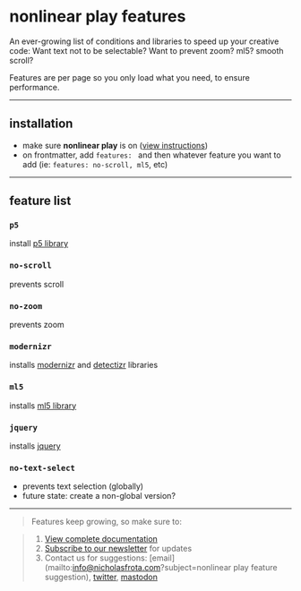 # nonlinear play features

An ever-growing list of conditions and libraries to speed up your creative code: Want text not to be selectable? Want to prevent zoom? ml5? smooth scroll?

Features are per page so you only load what you need, to ensure performance. 

---

## installation

- make sure **nonlinear play** is on ([view instructions](https://github.com/nonlinear/play#nonlinear-play))
- on frontmatter, add `features: ` and then whatever feature you want to add (ie: `features: no-scroll, ml5`, etc)

---

## feature list

### `p5`
install [p5 library](https://p5js.org/) 

<!-- `style`
loads main.css,"stable,update",to separate: SASS on JS, -->

### `no-scroll`

prevents scroll

### `no-zoom`

prevents zoom

### `modernizr`

installs [modernizr](https://modernizr.com/) and [detectizr](https://github.com/barisaydinoglu/Detectizr#detectizr) libraries

### `ml5`

installs [ml5 library](https://ml5js.org/)

### `jquery`

installs [jquery](https://jquery.com/)

<!-- `bootstrap`
"installs bootstrap CSS and JS, plus popper and tooltip/popover activation",stable,requires jquery, -->
<!-- `redirect`
redirects page,stable,page body should be URL and nothing else, -->
<!-- `favicon`
adds favicon for all browsers and devices,"stable,test",, -->
<!-- `open-graph`
"adds all open-graph features (for facebook ,twitter, etc)","stable,test",automate cover image,
 `request-motion`
modal intercept requesting gyroscope permissions,"stable,test",should only appear if browser HAS this function,
 `header`
adds blog post header -->

### `no-text-select`
- prevents text selection (globally)
- future state: create a non-global version?

<!-- `smooth-scroll`
forces smooth scrolling when internal navigation,test,, -->
<!-- `no-nav`
removes top browser navigation,test,, -->
<!-- `request-location`
modal intercept requesting location permissions,todo,should only appear if browser HAS this function,
 `request-camera`
modal intercept requesting camera permissions,todo,should only appear if browser HAS this function, -->
<!-- `fullbleed`
"moves canvas to bg, below HTML","test,todo","it's an either-or situation, specify?", -->

---

> Features keep growing, so make sure to:

> 1. [View complete documentation](features.md#features)
> 2. [Subscribe to our newsletter](https://tinyletter.com/nonlinear-play/) for updates
> 3. Contact us for suggestions: [email](mailto:info@nicholasfrota.com?subject=nonlinear play feature suggestion), [twitter](https://mastodon.social/@nonlinear), [mastodon](https://twitter.com/nonlinear)